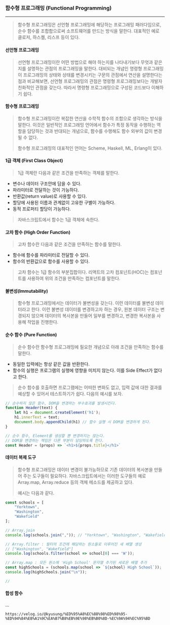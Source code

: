 ### 함수형 프로그래밍 (Functional Programming)

------

> 함수형 프로그래밍은 선언형 프로그래밍에 해당하는 프로그래밍 패러다임으로, 순수 함수를 조합합으로써 소프트웨어를 만드는 방식을 말한다. 대표적인 예로 클로저, 하스켈, 리스프 등이 있다.



#### 선언형 프로그래밍

> 선언형 프로그래밍이란 어떤 방법으로 해야 하는지를 나타내기보다 무엇과 같은지를 설명하는 관점의 프로그래밍을 말한다. 대비되는 개념인 명령형 프로그래밍이 프로그래밍의 상태와 상태를 변경시키는 구문의 관점에서 연산을 설명한다는 점과 비교해보면, 선언형 프로그래밍의 관점은 명령형 프로그래밍보다는 개발자 친화적인 관점을 갖는다. 따라서 명령형 프로그래밍으로 구성된 코드보다 이해하기 쉽다.





#### 함수형 프로그래밍

> 함수형 프로그래밍이란 복잡한 연산을 수학적 함수의 조합으로 생각하는 방식을 말한다. 이것은 일반적인 프로그래밍 언어에서 함수가 특정 동작을 수행하는 역할을 담당하는 것과 반대되는 개념으로, 함수를 수행해도 함수 외부의 값이 변경될 수 없다.
>
> 함수형 프로그래밍의 대표적인 언어는 Scheme, Haskell, ML, Erlang이 있다.





#### 1급 객체 (First Class Object)

> 1급 객체란 다음과 같은 조건을 만족하는 객체를 말한다.

* 변수나 데이터 구조안에 담을 수 있다.
* 파라미터로 전달하는 것이 가능하다.
* 반환값(return value)로 사용할 수 있다.
* 할당에 사용된 이름과 관계없이 고유한 구별이 가능하다.
* 동적 프로퍼티 할당이 가능하다.

> 자바스크립트에서 함수는 1급 객체에 속한다.





#### 고차 함수 (High Order Function)

> 고차 함수란 다음과 같은 조건을 만족하는 함수를 말한다.

* 함수에 함수를 파라미터로 전달할 수 있다.
* 함수의 반환값으로 함수를 사용할 수 있다.

> 고차 함수는 1급 함수의 부분집합이다. 리액트의 고차 컴포넌트(HOC)는 컴포넌트를 사용하여 위의 조건을 만족하는 컴포넌트를 말한다.





#### 불변성(Immutability)

> 함수형 프로그래밍에서는 데이터가 불변성을 갖는다. 이런 데이터를 불변성 데이터라고 한다. 이런 불변성 데이터를 변경하고자 하는 경우, 원본 데이터 구조는 변경되지 않으며 데이터의 복사본을 만들어 일부를 변경하고, 변경한 복사본을 사용해 작업을 진행한다.





#### 순수 함수 (Pure Function)

> 순수 함수란 함수형 프로그래밍에 필요한 개념으로 아래 조건을 만족하는 함수를 말한다.

* 동일한 입력에는 항상 같은 값을 반환한다.
* 함수의 실행은 프로그램의 실행에 영향을 미치지 않는다. 이를 Side Effect가 없다고 한다.

> 순수 함수를 호출하면 프로그램에는 어떠한 변화도 없고, 입력 값에 대한 결과를 예상할 수 있어서 테스트하기가 쉽다. 다음의 예시를 보자.

```javascript
// 순수하지 않은 함수, DOM을 변경하는 부수효과를 발생시킨다.
function Header(text) {
    let h1 = document.createElement('h1');
    h1.innerText = text;
    document.body.appendChild(h1) // 함수 실행 시 DOM을 변경하게 된다.
}

// 순수 함수, Element를 생성할 뿐 변경하지는 않는다.
// DOM을 변경하는 책임은 다른 부분이 담당하도록 한다.
const Header = (props) => `<h1>${props.title}</h1>`
```





#### 데이터 복제 도구

> 함수형 프로그래밍은 데이터 변경이 불가능하므로 기존 데이터의 복사본을 만들어 주는 도구들이 필요하다. 자바스크립트에서는 이러한 도구들의 예로 Array.map, Array.reduce 등의 객체 메소드를 제공하고 있다.
>
> 예시는 다음과 같다.

```javascript
const schools = [
    "Yorktown",
    "Washington",
    "Wakefield"
];

// Array.join
console.log(schools.join(",")); // "Yorktown", "Washington", "Wakefield"

// Array.filter : 필터의 조건에 해당하는 원소들로 이루어진 새 배열 생성
// ["Washington", "Wakefield"]
console.log(schools.filter(school => school[0] === 'W'));

// Array.map : 모든 원소에 'High School' 문자열 추가된 새로운 배열 추가
const highSchools = (schools.map(school => `${school} High School`));
console.log(highSchools.join("\n"));

//
```





#### 합성 함수

...

```
https://velog.io/@kyusung/%ED%95%A8%EC%88%98%ED%98%95-%ED%94%84%EB%A1%9C%EA%B7%B8%EB%9E%98%EB%B0%8D-%EC%9A%94%EC%95%BD
```

